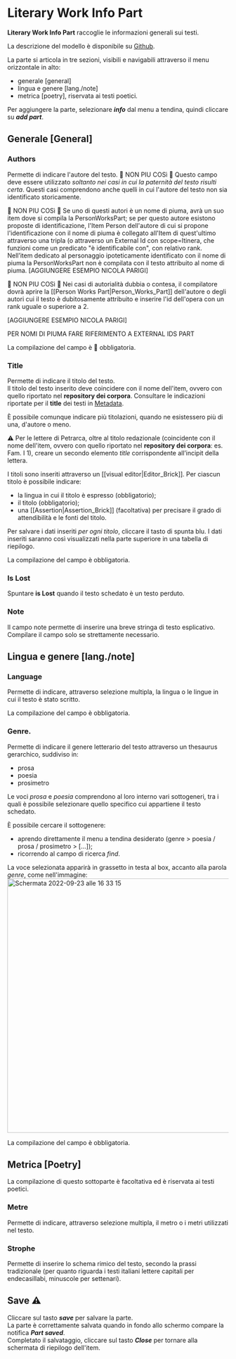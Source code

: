 # Literary Work Info Part

**Literary Work Info Part** raccoglie le informazioni generali sui testi.  

La descrizione del modello è disponibile su [Github](https://github.com/vedph/cadmus-itinera#literaryworkinfopart).
 
La parte si articola in tre sezioni, visibili e navigabili attraverso il menu orizzontale in alto:
* generale [general]
* lingua e genere [lang./note]
* metrica [poetry], riservata ai testi poetici.

Per aggiungere la parte, selezionare **_info_** dal menu a tendina, quindi cliccare su **_add part_**.  


## Generale [General]

### Authors

Permette di indicare l'autore del testo. 
🚧 NON PIU COSì 🚧 Questo campo deve essere utilizzato *soltanto nei casi in cui la paternità del testo risulti certa*. Questi casi comprendono anche quelli in cui l'autore del testo non sia identificato storicamente.    
    
🚧 NON PIU COSì 🚧 Se uno di questi autori è un nome di piuma, avrà un suo item dove si compila la PersonWorksPart; se per questo autore esistono proposte di identificazione, l'Item Person dell'autore di cui si propone l'identificazione con il nome di piuma  è collegato all'Item di quest'ultimo attraverso una tripla (o attraverso un External Id con scope=Itinera, che funzioni come un predicato "è identificabile con", con relativo rank. Nell’item dedicato al personaggio ipoteticamente identificato con il nome di piuma la PersonWorksPart non è compilata con il testo attribuito al nome di piuma. 
[AGGIUNGERE ESEMPIO NICOLA PARIGI] 

🚧 NON PIU COSì 🚧 Nei casi di autorialità dubbia o contesa, il compilatore dovrà aprire la [[Person Works Part|Person_Works_Part]] dell'autore o degli autori cui il testo è dubitosamente attribuito e inserire l'id dell'opera con un rank uguale o superiore a 2.   
 
[AGGIUNGERE ESEMPIO NICOLA PARIGI]    

PER NOMI DI PIUMA FARE RIFERIMENTO A EXTERNAL IDS PART

La compilazione del campo è 🚧 obbligatoria.

### Title
Permette di indicare il titolo del testo.  
Il titolo del testo inserito deve coincidere con il nome dell'item, ovvero con quello riportato nel **repository dei corpora**. Consultare le indicazioni riportate per il **title** dei testi in [Metadata](Item_Work_Metadata.md).

È possibile comunque indicare più titolazioni, quando ne esistessero più di una, d'autore o meno. 

⚠️ Per le lettere di Petrarca, oltre al titolo redazionale (coincidente con il nome dell'item, ovvero con quello riportato nel **repository dei corpora**: es. Fam. I 1), creare un secondo elemento _title_ corrispondente all’incipit della lettera.  

I titoli sono inseriti attraverso un [[visual editor|Editor_Brick]]. Per ciascun titolo è possibile indicare:  
* la lingua in cui il titolo è espresso (obbligatorio);
* il titolo (obbligatorio);
* una [[Assertion|Assertion_Brick]] (facoltativa) per precisare il grado di attendibilità e le fonti del titolo.

Per salvare i dati inseriti *per ogni titolo*, cliccare il tasto di spunta blu. I dati inseriti saranno così visualizzati nella parte superiore in una tabella di riepilogo.

La compilazione del campo è obbligatoria.  

### Is Lost
Spuntare **is Lost** quando il testo schedato è un testo perduto.

### Note
Il campo note permette di inserire una breve stringa di testo esplicativo. Compilare il campo solo se strettamente necessario. 


## Lingua e genere [lang./note]

### Language 
Permette di indicare, attraverso selezione multipla, la lingua o le lingue in cui il testo è stato scritto.  

La compilazione del campo è obbligatoria.

### Genre. 

Permette di indicare il genere letterario del testo attraverso un thesaurus gerarchico, suddiviso in:
* prosa
* poesia
* prosimetro

Le voci _prosa_ e _poesia_ comprendono al loro interno vari sottogeneri, tra i quali è possibile selezionare quello specifico cui appartiene il testo schedato.  

È possibile cercare il sottogenere:
* aprendo direttamente il menu a tendina desiderato (genre > poesia / prosa / prosimetro > [...]);
* ricorrendo al campo di ricerca _find_.

La voce selezionata apparirà in grassetto in testa al box, accanto alla parola _genre_, come nell'immagine:
<img width="578" alt="Schermata 2022-09-23 alle 16 33 15" src="https://user-images.githubusercontent.com/102725489/191985449-e651db61-1dd3-415d-b858-877debad1106.png">

La compilazione del campo è obbligatoria.

## Metrica [Poetry]

La compilazione di questo sottoparte è facoltativa ed è riservata ai testi poetici.

### Metre
Permette di indicare, attraverso selezione multipla, il metro o i metri utilizzati nel testo.

### Strophe
Permette di inserire lo schema rimico del testo, secondo la prassi tradizionale (per quanto riguarda i testi italiani lettere capitali per endecasillabi, minuscole per settenari).

## Save ⚠️ 
Cliccare sul tasto **_save_** per salvare la parte.  
La parte è correttamente salvata quando in fondo allo schermo compare la notifica **_Part saved_**.  
Completato il salvataggio, cliccare sul tasto **_Close_** per tornare alla schermata di riepilogo dell'item.
